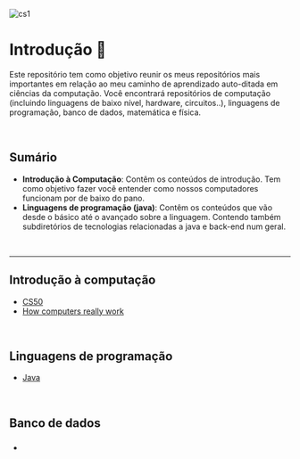 
![cs1](https://github.com/FireguiQueen/ciencia-da-computacao/assets/98475125/731d3e76-02d6-43ab-b8f4-c6bcb2361e6f)

# Introdução :wave:
Este repositório tem como objetivo reunir os meus repositórios mais importantes em relação ao meu caminho de aprendizado auto-ditada em ciências da computação.
Você encontrará repositórios de computação (incluindo linguagens de baixo nível, hardware, circuitos..), linguagens de programação, banco de dados, matemática e física.

<br>

## Sumário
- **Introdução à Computação**: Contêm os conteúdos de introdução. Tem como objetivo fazer você entender como nossos computadores funcionam por de baixo do pano. 
- **Linguagens de programação (java)**: Contêm os conteúdos que vão desde o básico até o avançado sobre a linguagem. Contendo também subdiretórios de tecnologias relacionadas a java e back-end num geral. 

<br>

_____

## __Introdução à computação__
+ [CS50](https://github.com/FireguiQueen/CS50)
+ [How computers really work](https://github.com/FireguiQueen/how-computers-really-work) 

<br>

## __Linguagens de programação__
+ [Java](https://github.com/FireguiQueen/Java)

<br>

## __Banco de dados__
+ ### 

